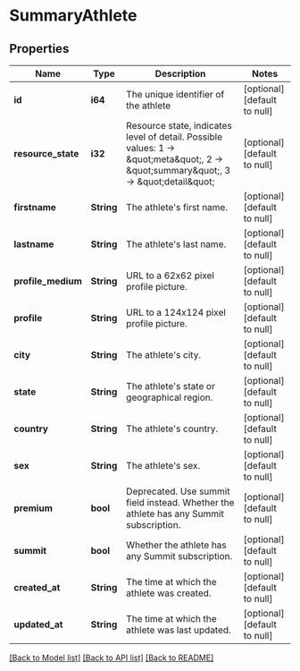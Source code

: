 # SummaryAthlete

## Properties
Name | Type | Description | Notes
------------ | ------------- | ------------- | -------------
**id** | **i64** | The unique identifier of the athlete | [optional] [default to null]
**resource_state** | **i32** | Resource state, indicates level of detail. Possible values: 1 -&gt; \&quot;meta\&quot;, 2 -&gt; \&quot;summary\&quot;, 3 -&gt; \&quot;detail\&quot; | [optional] [default to null]
**firstname** | **String** | The athlete&#39;s first name. | [optional] [default to null]
**lastname** | **String** | The athlete&#39;s last name. | [optional] [default to null]
**profile_medium** | **String** | URL to a 62x62 pixel profile picture. | [optional] [default to null]
**profile** | **String** | URL to a 124x124 pixel profile picture. | [optional] [default to null]
**city** | **String** | The athlete&#39;s city. | [optional] [default to null]
**state** | **String** | The athlete&#39;s state or geographical region. | [optional] [default to null]
**country** | **String** | The athlete&#39;s country. | [optional] [default to null]
**sex** | **String** | The athlete&#39;s sex. | [optional] [default to null]
**premium** | **bool** | Deprecated.  Use summit field instead. Whether the athlete has any Summit subscription. | [optional] [default to null]
**summit** | **bool** | Whether the athlete has any Summit subscription. | [optional] [default to null]
**created_at** | **String** | The time at which the athlete was created. | [optional] [default to null]
**updated_at** | **String** | The time at which the athlete was last updated. | [optional] [default to null]

[[Back to Model list]](../README.md#documentation-for-models) [[Back to API list]](../README.md#documentation-for-api-endpoints) [[Back to README]](../README.md)


